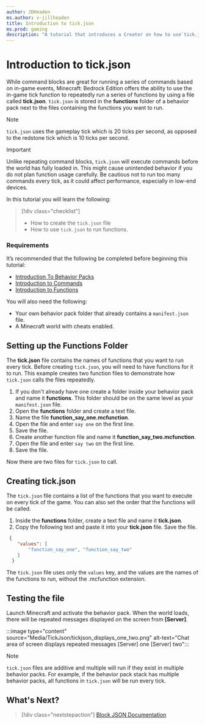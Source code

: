 ```yaml
---
author: JDHeaden
ms.author: v-jillheaden
title: Introduction to tick.json
ms.prod: gaming
description: "A tutorial that introduces a Creator on how to use`tick.json`to repeatedly execute functions"
---
```


# Introduction to tick.json

While command blocks are great for running a series of commands based on in-game events, Minecraft: Bedrock Edition offers the ability to use the in-game tick function to repeatedly run a series of functions by using a file called **tick.json**. `tick.json` is stored in the **functions** folder of a behavior pack next to the files containing the functions you want to run.

>[!Note]
>`tick.json` uses the gameplay tick which is 20 ticks per second, as opposed to the redstone tick which is 10 ticks per second.

>[!Important]
>  Unlike repeating command blocks, `tick.json` will execute commands before the world has fully loaded in. This might cause unintended behavior if you do not plan function usage carefully.
>  Be cautious not to run too many commands every tick, as it could affect performance, especially in low-end devices.

In this tutorial you will learn the following:

> [!div class="checklist"]
>
> - How to create the `tick.json` file
> - How to use `tick.json` to run functions.

### Requirements

It’s recommended that the following be completed before beginning this tutorial:

- [Introduction To Behavior Packs](BehaviorPack.md)
- [Introduction to Commands](CommandsIntroduction.md)
- [Introduction to Functions](FunctionsIntroduction.md)

You will also need the following:

- Your own behavior pack folder that already contains a `manifest.json` file.
- A Minecraft world with cheats enabled.

## Setting up the Functions Folder

The **tick.json** file contains the names of functions that you want to run every tick. Before creating `tick.json`, you will need to have functions for it to run. This example creates two function files to demonstrate how `tick.json` calls the files repeatedly.

1. If you don't already have one create a folder inside your behavior pack and name it **functions**. This folder should be on the same level as your `manifest.json` file.
1. Open the **functions** folder and create a text file.
1. Name the file **function_say_one.mcfunction**.
1. Open the file and enter `say one` on the first line.
1. Save the file.
1. Create another function file and name it **function_say_two.mcfunction**.
1. Open the file and enter `say two` on the first line.
1. Save the file.

Now there are two files for `tick.json` to call.

## Creating tick.json

The `tick.json` file contains a list of the functions that you want to execute on every tick of the game. You can also set the order that the functions will be called.

1. Inside the **functions** folder, create a text file and name it **tick.json**.
1. Copy the following text and paste it into your **tick.json** file. Save the file.

```json
 {
    "values": [
        "function_say_one", "function_say_two"
    ]
  }
```

The `tick.json` file uses only the `values` key, and the values are the names of the functions to run, without the .mcfunction extension.

## Testing the file

Launch Minecraft and activate the behavior pack.
When the world loads, there will be repeated messages displayed on the screen from **[Server]**.

:::image type="content" source="Media/TickJson/tickjson_displays_one_two.png" alt-text="Chat area of screen displays repeated messages [Server] one [Server] two":::

>[!Note]
> `tick.json` files are additive and multiple will run if they exist in multiple behavior packs. For example, if the behavior pack stack has multiple behavior packs, all functions in `tick.json` will be run every tick.

## What's Next?

> [!div class="nextstepaction"]
> [Block JSON Documentation](../Reference/Content/BlockReference/index.yml)
